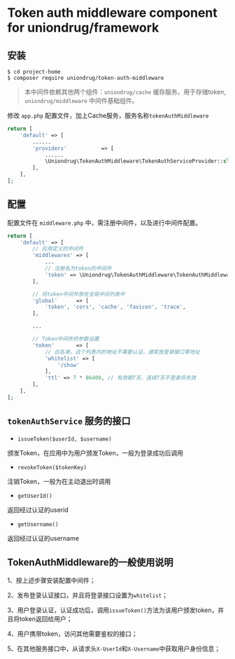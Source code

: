 # Token auth middleware component for uniondrug/framework

## 安装

```shell
$ cd project-home
$ composer require uniondrug/token-auth-middleware
```

> 本中间件依赖其他两个组件：`uniondrug/cache` 缓存服务，用于存储token, `uniondrug/middleware` 中间件基础组件。

修改 `app.php` 配置文件，加上Cache服务，服务名称`tokenAuthMiddleware`

```php
return [
    'default' => [
        ......
        'providers'           => [
            ......
            \Uniondrug\TokenAuthMiddleware\TokenAuthServiceProvider::class,
        ],
    ],
];
```

## 配置

配置文件在 `middleware.php` 中，需注册中间件，以及进行中间件配置。

```php
return [
    'default' => [
        // 应用定义的中间件
        'middlewares' => [
            ...
            // 注册名为token的中间件
            'token' => \Uniondrug\TokenAuthMiddleware\TokenAuthMiddleware::class,
        ],

        // 将token中间件放在全局中间列表中
        'global'      => [
            'token', 'cors', 'cache', 'favicon', 'trace',
        ],

        ...

        // Token中间件的参数设置
        'token'       => [
            // 白名单，这个列表内的地址不需要认证，通常放登录接口等地址
            'whitelist' => [
                '/show'
            ],
            'ttl' => 7 * 86400, // 有效期7天，连续7天不登录将失效
        ],
    ],
];
```

## `tokenAuthService` 服务的接口

* `issueToken($userId, $username)`

颁发Token，在应用中为用户颁发Token，一般为登录成功后调用

* `revokeToken($tokenKey)`

注销Token，一般为在主动退出时调用

* `getUserId()`

返回经过认证的userid

* `getUsername()`

返回经过认证的username

## TokenAuthMiddleware的一般使用说明

1、按上述步骤安装配置中间件；

2、发布登录认证接口，并且将登录接口设置为`whitelist`；

3、用户登录认证，认证成功后，调用`issueToken()`方法为该用户颁发token，并且将token返回给用户；

4、用户携带token，访问其他需要鉴权的接口；

5、在其他服务接口中，从请求头`X-UserId`和`X-Username`中获取用户身份信息；
